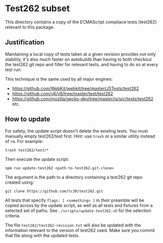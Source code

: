 # Test262 subset

This directory contains a copy of the ECMAScript compliace tests (test262)
relevant to this package.

## Justification

Maintaining a local copy of tests taken at a given revision provides not only
stability, it's also much faster on autobuilds than having to both checkout 
the test262 git repo and filter for relevant tests, and having to do so at 
every test run.

This technique is the same used by all major engines: 
- https://github.com/WebKit/webkit/tree/master/JSTests/test262
- https://github.com/v8/v8/tree/master/test/test262
- https://github.com/mozilla/gecko-dev/tree/master/js/src/tests/test262
etc.

## How to update

For safety, the update script doesn't delete the exisitng tests. You must manually 
empty test262/test first. Hint: use `trash` or a similar utility instead of `rm`.
For example:

```
trash test262/test/*
```

Then execute the update script:

```
npm run update-test262 <path-to-test262-git-clone>
```

The argument is the path to a directory containing a test262 git repo created using:
```
git clone https://github.com/tc39/test262.git
```

All tests that specify `flags: [ <something> ]` in their preamble will be copied across
by the update script, as well as all tests and fixtures from a selected set of paths.
See `./scripts/update-test262.sh` for the selection criteria.

The file `test262/test262-revision.txt` will also be updated with the information relevant
to the version of test262 used. Make sure you commit that file along with the updated
tests.
